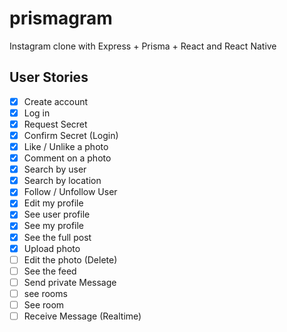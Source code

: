 # prismagram
Instagram clone with Express + Prisma + React and React Native

## User Stories

- [x] Create account
- [x] Log in
- [x] Request Secret
- [x] Confirm Secret (Login)
- [x] Like / Unlike a photo
- [x] Comment on a photo
- [x] Search by user
- [x] Search by location
- [x] Follow / Unfollow User
- [x] Edit my profile
- [x] See user profile
- [x] See my profile
- [x] See the full post
- [x] Upload photo
- [ ] Edit the photo (Delete)
- [ ] See the feed
- [ ] Send private Message
- [ ] see rooms
- [ ] See room
- [ ] Receive Message (Realtime)

